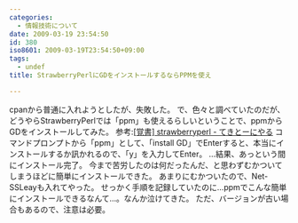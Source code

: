 ```yaml
---
categories:
  - 情報技術について
date: 2009-03-19 23:54:50
id: 380
iso8601: 2009-03-19T23:54:50+09:00
tags:
  - undef
title: StrawberryPerlにGDをインストールするならPPMを使え

---
```


<p>cpanから普通に入れようとしたが、失敗した。
で、色々と調べていたのだが、どうやらStrawberryPerlでは「ppm」も使えるらしいということで、ppmからGDをインストールしてみた。
参考:<a href="http://skitai.blog98.fc2.com/blog-entry-28.html" target="_blank">[覚書] strawberryperl - てきとーにやる</a>
コマンドプロンプトから「ppm」として、「install GD」でEnterすると、本当にインストールするか訊かれるので、「y」を入力してEnter。
&#133;結果、あっという間にインストール完了。
今まで苦労したのは何だったんだ、と思わずむかついてしまうほどに簡単にインストールできた。
あまりにむかついたので、Net-SSLeayも入れてやった。
せっかく手順を記録していたのに&#133;ppmでこんな簡単にインストールできるなんて&#133;。なんか泣けてきた。
ただ、バージョンが古い場合もあるので、注意は必要。</p>
    	